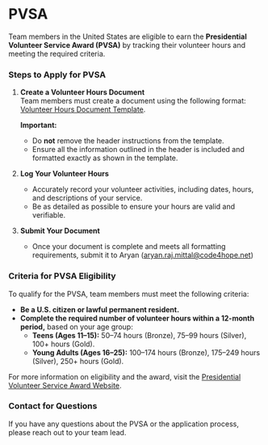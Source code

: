 # PVSA
Team members in the United States are eligible to earn the **Presidential Volunteer Service Award (PVSA)** by tracking their volunteer hours and meeting the required criteria.

### Steps to Apply for PVSA

1. **Create a Volunteer Hours Document**  
   Team members must create a document using the following format:  
   [Volunteer Hours Document Template](https://docs.google.com/document/d/1C_WchXi13KT0fOhW-UNyvOuwjzJQPJNyoYBcrM5UFgw/edit?tab=t.0).  

   **Important:**  
   - Do **not** remove the header instructions from the template.  
   - Ensure all the information outlined in the header is included and formatted exactly as shown in the template.  

2. **Log Your Volunteer Hours**  
   - Accurately record your volunteer activities, including dates, hours, and descriptions of your service.  
   - Be as detailed as possible to ensure your hours are valid and verifiable.  

3. **Submit Your Document**  
   - Once your document is complete and meets all formatting requirements, submit it to Aryan (aryan.raj.mittal@code4hope.net)

### Criteria for PVSA Eligibility

To qualify for the PVSA, team members must meet the following criteria:  
- **Be a U.S. citizen or lawful permanent resident.**  
- **Complete the required number of volunteer hours within a 12-month period,** based on your age group:  
  - **Teens (Ages 11–15):** 50–74 hours (Bronze), 75–99 hours (Silver), 100+ hours (Gold).  
  - **Young Adults (Ages 16–25):** 100–174 hours (Bronze), 175–249 hours (Silver), 250+ hours (Gold).  

For more information on eligibility and the award, visit the [Presidential Volunteer Service Award Website](https://presidentialserviceawards.gov/).

### Contact for Questions

If you have any questions about the PVSA or the application process, please reach out to your team lead.
